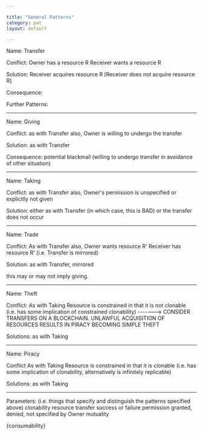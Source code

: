```yaml
---

title: "General Patterns"
category: pat
layout: default

---
```



Name: Transfer

Conflict:
Owner  has  a resource R
Receiver wants a resource R

Solution:
Receiver acquires resource R
[Receiver does not acquire resource R]

Consequence:


Further Patterns:




----------------------


Name: Giving

Conflict:
as with Transfer
also, Owner is willing to undergo the transfer

Solution:
as with Transfer

Consequence:
potential blackmail (willing to undergo transfer in avoidance of other situation)



---------------------

Name: Taking

Conflict:
as with Transfer
also, Owner's permission is unspecified or explicitly not given

Solution:
either as with Transfer (in which case, this is BAD)
or the transfer does not occur


---------------------

Name: Trade

Conflict:
As with Transfer
also,
Owner wants resource R'
Receiver  has  resource R'
(i.e. Transfer is mirrored)

Solution:
as with Transfer, mirrored

this may or may not imply giving.

---------------------


Name: Theft

Conflict:
As with Taking
Resource is constrained in that it is not clonable (i.e. has some implication of constrained clonability)
-------> CONSIDER TRANSFERS ON A BLOCKCHAIN. UNLAWFUL ACQUISITION OF RESOURCES RESULTS IN PIRACY BECOMING SIMPLE THEFT

Solutions:
as with Taking

---------------------

Name: Piracy

Conflict
As with Taking
Resource is constrained in that it is clonable (i.e. has some implication of clonability, alternatively is infinitely replicable)

Solutions:
as with Taking

---------------------

Parameters:
(i.e. things that specify and distinguish the patterns specified above)
clonability
resource transfer success or failure
permission granted, denied, not specified by Owner
mutuality

{consumability}



